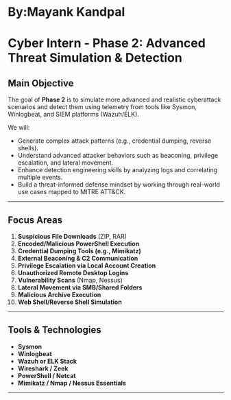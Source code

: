 # By:Mayank Kandpal
#  Cyber Intern - Phase 2: Advanced Threat Simulation & Detection

## Main Objective

The goal of **Phase 2** is to simulate more advanced and realistic cyberattack scenarios and detect them using telemetry from tools like Sysmon, Winlogbeat, and SIEM platforms (Wazuh/ELK).

We will:
- Generate complex attack patterns (e.g., credential dumping, reverse shells).
- Understand advanced attacker behaviors such as beaconing, privilege escalation, and lateral movement.
- Enhance detection engineering skills by analyzing logs and correlating multiple events.
- Build a threat-informed defense mindset by working through real-world use cases mapped to MITRE ATT&CK.

---

## Focus Areas

1. **Suspicious File Downloads** (ZIP, RAR)
2. **Encoded/Malicious PowerShell Execution**
3. **Credential Dumping Tools (e.g., Mimikatz)**
4. **External Beaconing & C2 Communication**
5. **Privilege Escalation via Local Account Creation**
6. **Unauthorized Remote Desktop Logins**
7. **Vulnerability Scans** (Nmap, Nessus)
8. **Lateral Movement via SMB/Shared Folders**
9. **Malicious Archive Execution**
10. **Web Shell/Reverse Shell Simulation**

---

## Tools & Technologies

- **Sysmon**
- **Winlogbeat**
- **Wazuh or ELK Stack**
- **Wireshark / Zeek**
- **PowerShell / Netcat**
- **Mimikatz / Nmap / Nessus Essentials**

---


